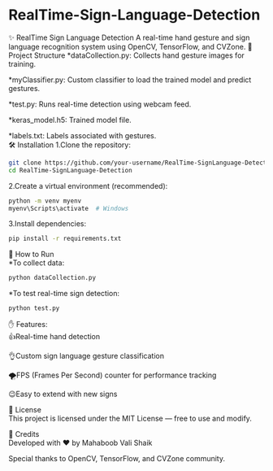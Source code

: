 # RealTime-Sign-Language-Detection
✨ RealTime Sign Language Detection
A real-time hand gesture and sign language recognition system using OpenCV, TensorFlow, and CVZone.
📂 Project Structure
*dataCollection.py: Collects hand gesture images for training.<br>

*myClassifier.py: Custom classifier to load the trained model and predict gestures.<br>

*test.py: Runs real-time detection using webcam feed.<br>

*keras_model.h5: Trained model file.<br>

*labels.txt: Labels associated with gestures.<br>
🛠️ Installation
1.Clone the repository:
```bash
git clone https://github.com/your-username/RealTime-SignLanguage-Detection.git
cd RealTime-SignLanguage-Detection
```
2.Create a virtual environment (recommended):
```bash
python -m venv myenv
myenv\Scripts\activate  # Windows
```
3.Install dependencies:
```bash
pip install -r requirements.txt
```
🚀 How to Run <br>
*To collect data:
```bash
python dataCollection.py
```
*To test real-time sign detection:
```bash
python test.py
```
✋ Features:<br>
👍Real-time hand detection<br>

👌Custom sign language gesture classification<br>

🌪️FPS (Frames Per Second) counter for performance tracking<br>

😉Easy to extend with new signs<br>

📜 License<br>
This project is licensed under the MIT License — free to use and modify.

🌟 Credits<br>
Developed with ❤️ by Mahaboob Vali Shaik<br>

Special thanks to OpenCV, TensorFlow, and CVZone community.




